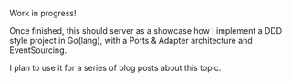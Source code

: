 Work in progress!

Once finished, this should server as a showcase how I implement a DDD style project in Go(lang),
with a Ports & Adapter architecture and EventSourcing.

I plan to use it for a series of blog posts about this topic.